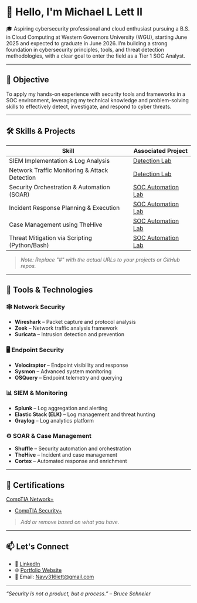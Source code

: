 # 👋 Hello, I'm Michael L Lett II 

🎓 Aspiring cybersecurity professional and cloud enthusiast pursuing a B.S. in Cloud Computing at Western Governors University (WGU), starting June 2025 and expected to graduate in June 2026. I’m building a strong foundation in cybersecurity principles, tools, and threat detection methodologies, with a clear goal to enter the field as a Tier 1 SOC Analyst.


---

## 🎯 Objective

To apply my hands-on experience with security tools and frameworks in a SOC environment, leveraging my technical knowledge and problem-solving skills to effectively detect, investigate, and respond to cyber threats.

---

## 🛠️ Skills & Projects

| Skill | Associated Project |
|-------|---------------------|
| SIEM Implementation & Log Analysis | [Detection Lab](https://github.com/clong/DetectionLab) |
| Network Traffic Monitoring & Attack Detection | [Detection Lab](https://github.com/clong/DetectionLab) |
| Security Orchestration & Automation (SOAR) | [SOC Automation Lab](#) |
| Incident Response Planning & Execution | [SOC Automation Lab](#) |
| Case Management using TheHive | [SOC Automation Lab](#) |
| Threat Mitigation via Scripting (Python/Bash) | [SOC Automation Lab](#) |

> _Note: Replace "#" with the actual URLs to your projects or GitHub repos._

---

## 🧰 Tools & Technologies

### 🕸️ Network Security
- **Wireshark** – Packet capture and protocol analysis  
- **Zeek** – Network traffic analysis framework  
- **Suricata** – Intrusion detection and prevention  

### 🖥️ Endpoint Security
- **Velociraptor** – Endpoint visibility and response  
- **Sysmon** – Advanced system monitoring  
- **OSQuery** – Endpoint telemetry and querying  

### 📊 SIEM & Monitoring
- **Splunk** – Log aggregation and alerting  
- **Elastic Stack (ELK)** – Log management and threat hunting  
- **Graylog** – Log analytics platform  

### ⚙️ SOAR & Case Management
- **Shuffle** – Security automation and orchestration  
- **TheHive** – Incident and case management  
- **Cortex** – Automated response and enrichment  

---

## 📜 Certifications

[CompTIA Network+](https://www.certmetrics.com/comptia/public/transcript.aspx?transcript=YOUR_TRANSCRIPT_ID)
- [CompTIA Security+](https://www.certmetrics.com/comptia/public/transcript.aspx?transcript=YOUR_TRANSCRIPT_ID)

> _Add or remove based on what you have._

---

## 📫 Let's Connect

- 💼 [LinkedIn]((https://www.linkedin.com/in/mikelett-txvet/))
- 🌐 [Portfolio Website](https://CHANGEME.com)
- 📧 Email: Navy316lett@gmail.com

---

_“Security is not a product, but a process.” – Bruce Schneier_
